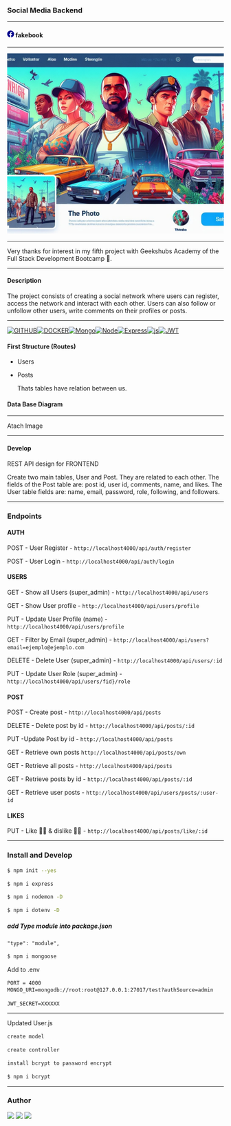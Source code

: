 ### Social Media Backend

---

 <h4/> <svg xmlns="http://www.w3.org/2000/svg" width="16" height="16" fill="darkblue" class="bi bi-facebook" viewBox="0 0 16 16">
  <path d="M16 8.049c0-4.446-3.582-8.05-8-8.05C3.58 0-.002 3.603-.002 8.05c0 4.017 2.926 7.347 6.75 7.951v-5.625h-2.03V8.05H6.75V6.275c0-2.017 1.195-3.131 3.022-3.131.876 0 1.791.157 1.791.157v1.98h-1.009c-.993 0-1.303.621-1.303 1.258v1.51h2.218l-.354 2.326H9.25V16c3.824-.604 6.75-3.934 6.75-7.951"/>
</svg> fakebook</h4>

---

<img src="./src/img/1.jpeg"/>

---

Very thanks for interest in my fifth project with Geekshubs Academy of the Full Stack Development Bootcamp 🚀.

---

#### Description

The project consists of creating a social network where users can register, access the network and interact with each other.
Users can also follow or unfollow other users, write comments on their profiles or posts.


---



[![GITHUB]][github-url][![DOCKER]][docker-url][![Mongo][MongoDB]][MongoDB-url][![Node][Node.JS]][Node.JS-url][![Express][Express.js]][Express.js-url][![js]][js-url][![JWT]][JWT-url]

[JWT]: https://img.shields.io/badge/JWT-black?style=for-the-badge&logo=JSON%20web%20tokens
[JWT-url]: https://jwt.io/
[Express.js]: https://img.shields.io/badge/express.js-%23404d59.svg?style=for-the-badge&logo=express&logoColor=%2361DAFB
[Express.js-url]: https://expressjs.com/
[MongoDB]: https://img.shields.io/badge/MongoDB-%234ea94b.svg?style=for-the-badge&logo=mongodb&logoColor=white
[MongoDB-url]: https://www.mongodb.com/es
[Node.JS]: https://img.shields.io/badge/node.js-026E00?style=for-the-badge&logo=node.js&logoColor=white
[Node.JS-url]: https://nextjs.org/
[MYSQL]: https://img.shields.io/badge/mysql-3E6E93?style=for-the-badge&logo=mysql&logoColor=white
[MYSQL-url]: https://www.mysql.com/
[GITHUB]: https://img.shields.io/badge/github-24292F?style=for-the-badge&logo=github&logoColor=white
[github-url]: https://www.github.com/
[GIT]: https://img.shields.io/badge/git-F54D27?style=for-the-badge&logo=git&logoColor=white
[git-url]: https://git-scm.com/
[LINKEDIN]: https://img.shields.io/badge/linkedin-0274B3?style=for-the-badge&logo=linkedin&logoColor=white
[LINKEDIN-url]: https://www.linkedin.com/
[JS]: https://img.shields.io/badge/javascipt-EFD81D?style=for-the-badge&logo=javascript&logoColor=black
[js-url]: https://developer.mozilla.org/es/docs/Web/JavaScript
[DOCKER]: https://img.shields.io/badge/docker-2496ED?style=for-the-badge&logo=docker&logoColor=white
[docker-url]: https://www.docker.com/
[sequelize-url]: https://www.sequelize.org/
[gmail-url]: https://www.gmail.com/



#### First Structure (Routes)

- Users
- Posts

  Thats tables have relation between us.





#### Data Base Diagram

---

Atach Image

---

#### Develop

REST API design for FRONTEND

Create two main tables, User and Post. They are related to each other. The fields of the Post table are: post id, user id, comments, name, and likes.
The User table fields are: name, email, password, role, following, and followers.

---

### Endpoints

#### AUTH

POST - User Register - 
`http://localhost4000/api/auth/register`

POST - User Login - 
`http://localhost4000/api/auth/login`

#### USERS

GET - Show all Users (super_admin) -
`http://localhost4000/api/users`

GET - Show User profile -
`http://localhost4000/api/users/profile`

PUT - Update User Profile (name) -
`http://localhost4000/api/users/profile`

GET - Filter by Email (super_admin) - 
`http://localhost4000/api/users?email=ejemplo@ejemplo.com`

DELETE - Delete User (super_admin) - 
`http://localhost4000/api/users/:id`

PUT - Update User Role (super_admin) -
`http://localhost4000/api/users/fid}/role`

#### POST

POST - Create post -
`http://localhost4000/api/posts`

DELETE - Delete post by id -
`http://localhost4000/api/posts/:id`

PUT -Update Post by id -
`http://localhost4000/api/posts`

GET - Retrieve own posts
`http://localhost4000/api/posts/own`

GET - Retrieve all posts -
`http://localhost4000/api/posts`

GET - Retrieve posts by id -
`http://localhost4000/api/posts/:id`

GET - Retrieve user posts -
`http://localhost4000/api/users/posts/:user-id`

#### LIKES

PUT - Like 👍🏽 & dislike 👎🏽 -
`http://localhost4000/api/posts/like/:id`

---

### Install and Develop

```bash
$ npm init --yes
```

```bash
$ npm i express
```

```bash
$ npm i nodemon -D
```

```bash
$ npm i dotenv -D
```

##### add Type module into package.json

```
"type": "module",
```

```bash
$ npm i mongoose
```

Add to .env

```
PORT = 4000
MONGO_URI=mongodb://root:root@127.0.0.1:27017/test?authSource=admin

JWT_SECRET=XXXXXX

```

---

Updated User.js

```txt
create model
```

```txt
create controller
```

```txt
install bcrypt to password encrypt

```

```bash
$ npm i bcrypt
```

---

### Author

<a href = "mailto:ramirolpoblete@gmail.com"><img src="https://img.shields.io/badge/Gmail-C6362C?style=for-the-badge&logo=gmail&logoColor=white" target="_blank"></a> <a href="https://www.linkedin.com/in/ramiropoblete/" target="_blank"><img src="https://img.shields.io/badge/-LinkedIn-%230077B5?style=for-the-badge&logo=linkedin&logoColor=white" target="_blank"></a> <a href = "https://github.com/Ramer8"><img src="https://img.shields.io/badge/GitHub-100000?style=for-the-badge&logo=github&logoColor=white" target="_blank"></a>


